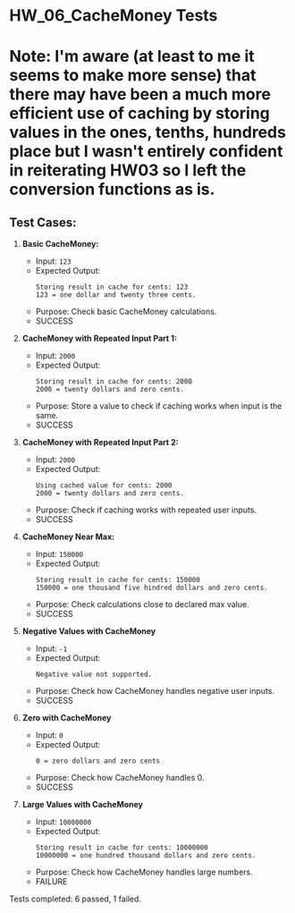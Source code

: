 # HW_06_CacheMoney Tests

# Note: I'm aware (at least to me it seems to make more sense) that there may have been a much more efficient use of caching by storing values in the ones, tenths, hundreds place but I wasn't entirely confident in reiterating HW03 so I left the conversion functions as is.

## Test Cases:
1.  **Basic CacheMoney:**
    * Input: `123`
    * Expected Output:
        ```
        Storing result in cache for cents: 123
        123 = one dollar and twenty three cents.
        ```
    * Purpose: Check basic CacheMoney calculations.
    * SUCCESS

2. **CacheMoney with Repeated Input Part 1:**
    * Input: `2000`
    * Expected Output:
        ```
        Storing result in cache for cents: 2000
        2000 = twenty dollars and zero cents.
        ```
    * Purpose: Store a value to check if caching works when input is the same.
    * SUCCESS

2. **CacheMoney with Repeated Input Part 2:**
    * Input: `2000`
    * Expected Output:
        ```
        Using cached value for cents: 2000
        2000 = twenty dollars and zero cents.
        ```
    * Purpose: Check if caching works with repeated user inputs.
    * SUCCESS

4. **CacheMoney Near Max:**
    * Input: `150000`
    * Expected Output:
        ```
        Storing result in cache for cents: 150000
        150000 = one thousand five hindred dollars and zero cents.
        ```
    * Purpose: Check calculations close to declared max value.
    * SUCCESS

5. **Negative Values with CacheMoney**
    * Input: `-1`
    * Expected Output:
        ```
        Negative value not supported.
        ```
    * Purpose: Check how CacheMoney handles negative user inputs.
    * SUCCESS

6. **Zero with CacheMoney**
    * Input: `0`
    * Expected Output:
        ```
        0 = zero dollars and zero cents
        ```
    * Purpose: Check how CacheMoney handles 0.
    * SUCCESS

6. **Large Values with CacheMoney**
    * Input: `10000000`
    * Expected Output:
        ```
        Storing result in cache for cents: 10000000
        10000000 = one hundred thousand dollars and zero cents.
        ```
    * Purpose: Check how CacheMoney handles large numbers.
    * FAILURE

Tests completed: 6 passed, 1 failed.